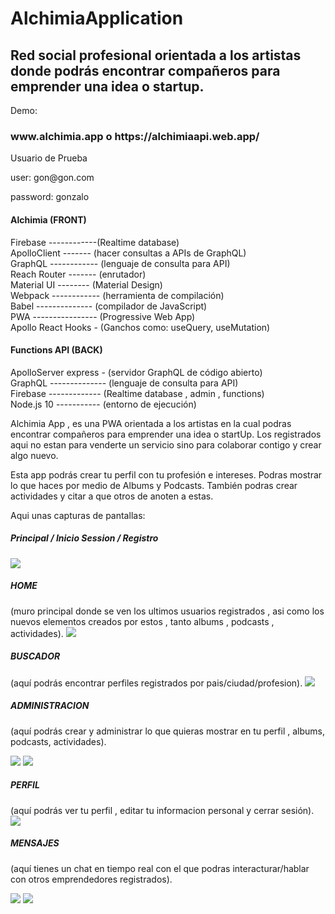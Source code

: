 # AlchimiaApplication

<h2> Red social profesional orientada a los artistas donde podrás encontrar compañeros para emprender una idea o startup.</h2>


Demo:
<h3> www.alchimia.app o https://alchimiaapi.web.app/ </h3>

Usuario de Prueba
<p>user: gon@gon.com </p>
<p>password: gonzalo </p>

<h4> Alchimia (FRONT)</h4>

Firebase ------------(Realtime database) </br>
ApolloClient ------- (hacer consultas a APIs de GraphQL)</br>
GraphQL ------------ (lenguaje de consulta para API)</br>
Reach Router ------- (enrutador)</br>
Material UI -------- (Material Design)</br>
Webpack ------------ (herramienta de compilación)</br>
Babel -------------- (compilador de JavaScript)</br>
PWA ---------------- (Progressive Web App)</br>
Apollo React Hooks - (Ganchos como: useQuery, useMutation)</br>

 
<h4> Functions API (BACK)</h4>

ApolloServer express - (servidor GraphQL de código abierto)</br>
GraphQL -------------- (lenguaje de consulta para API)</br>
Firebase ------------- (Realtime database , admin , functions)</br>
Node.js 10 ----------- (entorno de ejecución)</br>



Alchimia App , es una PWA orientada a los artistas en la cual podras encontrar compañeros para emprender una idea o startUp. Los registrados aqui no estan para venderte un servicio sino para colaborar contigo y crear algo nuevo. 

Esta app podrás crear tu perfil con tu profesión e intereses. Podras mostrar lo que haces por medio de Albums y Podcasts. También podras crear actividades y citar a que otros de anoten a estas. 

Aqui unas capturas de pantallas: 

<h5>Principal / Inicio Session / Registro</h5>

<img src="https://alchimia.s3.us-east-2.amazonaws.com/utils/InicioRegistro.png">

<h5>HOME</h5> (muro principal donde se ven los ultimos usuarios registrados , asi como los nuevos elementos creados por estos , tanto albums , podcasts , actividades).

<img src= "https://alchimia.s3.us-east-2.amazonaws.com/utils/Home.png">

<h5>BUSCADOR</h5> (aquí podrás encontrar perfiles registrados por pais/ciudad/profesion).

<img src="https://alchimia.s3.us-east-2.amazonaws.com/utils/Buscar.png">

<h5>ADMINISTRACION</h5>  (aquí podrás crear y administrar lo que quieras mostrar en tu perfil , albums, podcasts, actividades).

<img src="https://alchimia.s3.us-east-2.amazonaws.com/utils/Administracion.png"> <img src="https://alchimia.s3.us-east-2.amazonaws.com/utils/Administracion_2.png">

<h5>PERFIL</h5> (aquí podrás ver tu perfil , editar tu informacion personal y cerrar sesión).

<img src="https://alchimia.s3.us-east-2.amazonaws.com/utils/Perfil.png">

<h5>MENSAJES</h5> (aquí tienes un chat en tiempo real con el que podras interacturar/hablar con otros emprendedores registrados).

<img src="https://alchimia.s3.us-east-2.amazonaws.com/utils/Mensajes.png"> <img src="https://alchimia.s3.us-east-2.amazonaws.com/utils/Mensajes_1.png">

